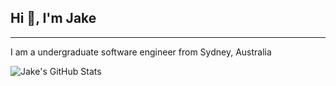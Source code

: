 ## Hi 👋, I'm Jake

---

I am a undergraduate software engineer from Sydney, Australia

![Jake's GitHub Stats](https://github-readme-stats.vercel.app/api?username=JakeRoeleven&show_icons=true&theme=radical)



<!--
**JakeRoeleven/JakeRoeleven** is a ✨ _special_ ✨ repository because its `README.md` (this file) appears on your GitHub profile.

Here are some ideas to get you started:

- 🔭 I’m currently working on ...
- 🌱 I’m currently learning ...
- 👯 I’m looking to collaborate on ...
- 🤔 I’m looking for help with ...
- 💬 Ask me about ...
- 📫 How to reach me: ...
- 😄 Pronouns: ...
- ⚡ Fun fact: ...
-->

